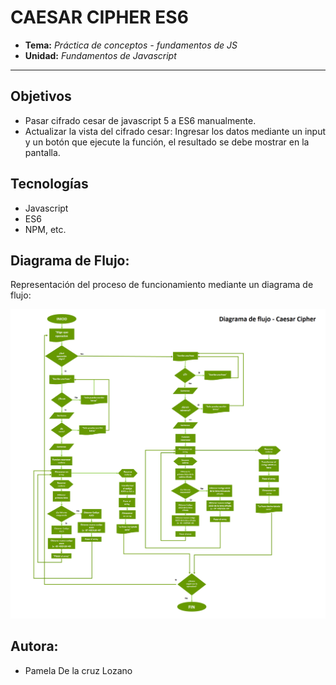 # CAESAR CIPHER ES6 

* **Tema:** _Práctica de conceptos - fundamentos de JS_
* **Unidad:** _Fundamentos de Javascript_

***

## Objetivos

* Pasar cifrado cesar de javascript 5 a ES6 manualmente.
* Actualizar la vista del cifrado cesar: Ingresar los datos mediante un input y un botón que ejecute la función, el resultado se debe mostrar en la pantalla.
 
## Tecnologías 

* Javascript
* ES6
* NPM, etc.


## Diagrama de Flujo:

Representación del proceso de funcionamiento mediante un diagrama de flujo:

![recursos](assets/images/diagrama-flujo.png)

## Autora:

* Pamela De la cruz Lozano
    